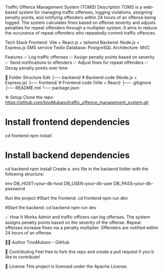 Traffic Offence Management System (TOMS)
Description
TOMS is a web-based system for managing traffic offenses, logging violations, assigning penalty points, and notifying offenders within 24 hours of an offense being logged. The system calculates fines based on offense severity and adjusts penalties for repeat offenders through a multiplier system. It aims to reduce the occurance of repeat offenders who repeatedly commit traffic offences.

Tech Stack
Frontend: Vite + React.js + tailwind
Backend: Node.js + Express.js
SMS service Twilio
Database: PostgreSQL
Architecture: MVC

Features
✅ Log traffic offenses
✅ Assign penalty points based on severity
✅ Send notifications to offenders
✅ Adjust fines for repeat offenders
✅ Decay penalty points over time

📂 Folder Structure
Edit
├── backend/        # Backend code (Node.js + Express.js)
├── frontend/       # Frontend code (Vite + React)
├── .gitignore
├── README.md
└── package.json

⚙️ Setup
Clone the repo: https://github.com/tinoMukaro/traffic_offence_management_system.git

# Install frontend dependencies
cd frontend
npm install

# Install backend dependencies
cd backend
npm install
Create a .env file in the backend folder with the following structure:

env
DB_HOST=your-db-host
DB_USER=your-db-user
DB_PASS=your-db-password


Run the project
#Start the frontend:
cd frontend
npm run dev

#Start the backend:
cd backend
npm run dev

✅ How It Works
Admin and traffic officers can log offenses.
The system assigns penalty points based on the severity of the offense.
Repeat offenses increase fines via a penalty multiplier.
Offenders are notified within 24 hours of an offense.


👨‍💻 Author
TinoMukaro – GitHub

🌟 Contributing
Feel free to fork this repo and create a pull request if you'd like to contribute!

📄 License
This project is licensed under the Apache License.

